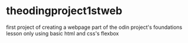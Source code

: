 # theodingproject1stweb
first project of creating a webpage
part of the odin project's foundations lesson
only using basic html and css's flexbox

